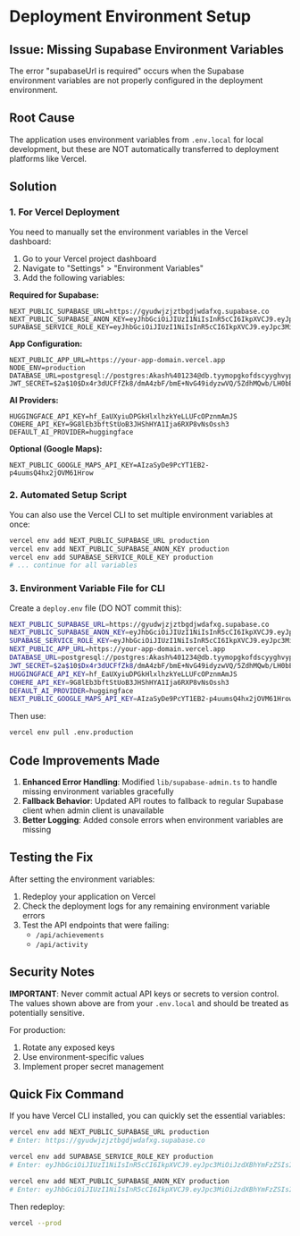 # Deployment Environment Setup

## Issue: Missing Supabase Environment Variables

The error "supabaseUrl is required" occurs when the Supabase environment variables are not properly configured in the deployment environment.

## Root Cause

The application uses environment variables from `.env.local` for local development, but these are NOT automatically transferred to deployment platforms like Vercel.

## Solution

### 1. For Vercel Deployment

You need to manually set the environment variables in the Vercel dashboard:

1. Go to your Vercel project dashboard
2. Navigate to "Settings" > "Environment Variables"
3. Add the following variables:

**Required for Supabase:**
```
NEXT_PUBLIC_SUPABASE_URL=https://gyudwjzjztbgdjwdafxg.supabase.co
NEXT_PUBLIC_SUPABASE_ANON_KEY=eyJhbGciOiJIUzI1NiIsInR5cCI6IkpXVCJ9.eyJpc3MiOiJzdXBhYmFzZSIsInJlZiI6Imd5dWR3anpqenRiZ2Rqd2RhZnhnIiwicm9sZSI6ImFub24iLCJpYXQiOjE3NTcyNDMwOTUsImV4cCI6MjA3MjgxOTA5NX0._FSVzxUBEoykp0LYKs8767X9mHXboP6LK7j6N1QMuT0
SUPABASE_SERVICE_ROLE_KEY=eyJhbGciOiJIUzI1NiIsInR5cCI6IkpXVCJ9.eyJpc3MiOiJzdXBhYmFzZSIsInJlZiI6Imd5dWR3anpqenRiZ2Rqd2RhZnhnIiwicm9sZSI6InNlcnZpY2Vfcm9sZSIsImlhdCI6MTc1NzI0MzA5NSwiZXhwIjoyMDcyODE5MDk1fQ.sPPX_CLWTR6OeU_sj8geMMLPE4UrlgLoto_sdVc_bsc
```

**App Configuration:**
```
NEXT_PUBLIC_APP_URL=https://your-app-domain.vercel.app
NODE_ENV=production
DATABASE_URL=postgresql://postgres:Akash%401234@db.tyymopgkofdscyyghvyp.supabase.co:5432/postgres
JWT_SECRET=$2a$10$Dx4r3dUCFfZk8/dmA4zbF/bmE+NvG49idyzwVQ/5ZdhMQwb/LH0bE/f4ljyHbvK+vMaqgvN0HjyxameL66ToIdtEbg==
```

**AI Providers:**
```
HUGGINGFACE_API_KEY=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
COHERE_API_KEY=9G8lEb3bftStUoB3JHShHYA1Ija6RXP8vNsOssh3
DEFAULT_AI_PROVIDER=huggingface
```

**Optional (Google Maps):**
```
NEXT_PUBLIC_GOOGLE_MAPS_API_KEY=AIzaSyDe9PcYT1EB2-p4uumsQ4hx2jOVM61Hrow
```

### 2. Automated Setup Script

You can also use the Vercel CLI to set multiple environment variables at once:

```bash
vercel env add NEXT_PUBLIC_SUPABASE_URL production
vercel env add NEXT_PUBLIC_SUPABASE_ANON_KEY production
vercel env add SUPABASE_SERVICE_ROLE_KEY production
# ... continue for all variables
```

### 3. Environment Variable File for CLI

Create a `deploy.env` file (DO NOT commit this):

```bash
NEXT_PUBLIC_SUPABASE_URL=https://gyudwjzjztbgdjwdafxg.supabase.co
NEXT_PUBLIC_SUPABASE_ANON_KEY=eyJhbGciOiJIUzI1NiIsInR5cCI6IkpXVCJ9.eyJpc3MiOiJzdXBhYmFzZSIsInJlZiI6Imd5dWR3anpqenRiZ2Rqd2RhZnhnIiwicm9sZSI6ImFub24iLCJpYXQiOjE3NTcyNDMwOTUsImV4cCI6MjA3MjgxOTA5NX0._FSVzxUBEoykp0LYKs8767X9mHXboP6LK7j6N1QMuT0
SUPABASE_SERVICE_ROLE_KEY=eyJhbGciOiJIUzI1NiIsInR5cCI6IkpXVCJ9.eyJpc3MiOiJzdXBhYmFzZSIsInJlZiI6Imd5dWR3anpqenRiZ2Rqd2RhZnhnIiwicm9sZSI6InNlcnZpY2Vfcm9sZSIsImlhdCI6MTc1NzI0MzA5NSwiZXhwIjoyMDcyODE5MDk1fQ.sPPX_CLWTR6OeU_sj8geMMLPE4UrlgLoto_sdVc_bsc
NEXT_PUBLIC_APP_URL=https://your-app-domain.vercel.app
DATABASE_URL=postgresql://postgres:Akash%401234@db.tyymopgkofdscyyghvyp.supabase.co:5432/postgres
JWT_SECRET=$2a$10$Dx4r3dUCFfZk8/dmA4zbF/bmE+NvG49idyzwVQ/5ZdhMQwb/LH0bE/f4ljyHbvK+vMaqgvN0HjyxameL66ToIdtEbg==
HUGGINGFACE_API_KEY=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
COHERE_API_KEY=9G8lEb3bftStUoB3JHShHYA1Ija6RXP8vNsOssh3
DEFAULT_AI_PROVIDER=huggingface
NEXT_PUBLIC_GOOGLE_MAPS_API_KEY=AIzaSyDe9PcYT1EB2-p4uumsQ4hx2jOVM61Hrow
```

Then use:
```bash
vercel env pull .env.production
```

## Code Improvements Made

1. **Enhanced Error Handling**: Modified `lib/supabase-admin.ts` to handle missing environment variables gracefully
2. **Fallback Behavior**: Updated API routes to fallback to regular Supabase client when admin client is unavailable
3. **Better Logging**: Added console errors when environment variables are missing

## Testing the Fix

After setting the environment variables:

1. Redeploy your application on Vercel
2. Check the deployment logs for any remaining environment variable errors
3. Test the API endpoints that were failing:
   - `/api/achievements`
   - `/api/activity`

## Security Notes

**IMPORTANT**: Never commit actual API keys or secrets to version control. The values shown above are from your `.env.local` and should be treated as potentially sensitive.

For production:
1. Rotate any exposed keys
2. Use environment-specific values
3. Implement proper secret management

## Quick Fix Command

If you have Vercel CLI installed, you can quickly set the essential variables:

```bash
vercel env add NEXT_PUBLIC_SUPABASE_URL production
# Enter: https://gyudwjzjztbgdjwdafxg.supabase.co

vercel env add SUPABASE_SERVICE_ROLE_KEY production  
# Enter: eyJhbGciOiJIUzI1NiIsInR5cCI6IkpXVCJ9.eyJpc3MiOiJzdXBhYmFzZSIsInJlZiI6Imd5dWR3anpqenRiZ2Rqd2RhZnhnIiwicm9sZSI6InNlcnZpY2Vfcm9sZSIsImlhdCI6MTc1NzI0MzA5NSwiZXhwIjoyMDcyODE5MDk1fQ.sPPX_CLWTR6OeU_sj8geMMLPE4UrlgLoto_sdVc_bsc

vercel env add NEXT_PUBLIC_SUPABASE_ANON_KEY production
# Enter: eyJhbGciOiJIUzI1NiIsInR5cCI6IkpXVCJ9.eyJpc3MiOiJzdXBhYmFzZSIsInJlZiI6Imd5dWR3anpqenRiZ2Rqd2RhZnhnIiwicm9sZSI6ImFub24iLCJpYXQiOjE3NTcyNDMwOTUsImV4cCI6MjA3MjgxOTA5NX0._FSVzxUBEoykp0LYKs8767X9mHXboP6LK7j6N1QMuT0
```

Then redeploy:
```bash
vercel --prod
```
